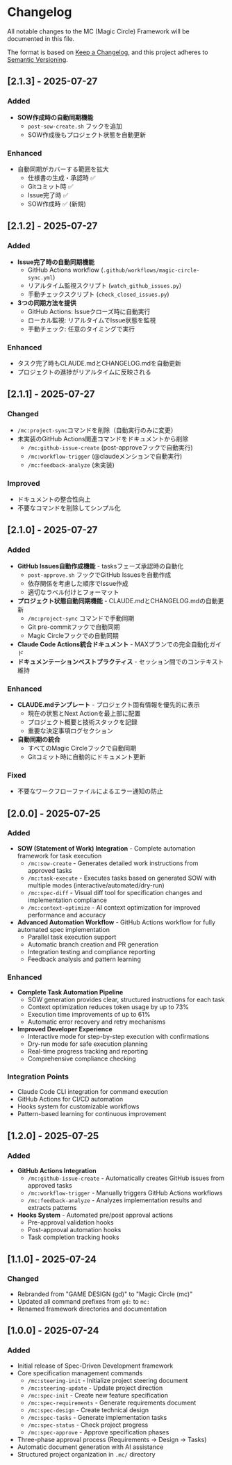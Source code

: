 # Changelog

All notable changes to the MC (Magic Circle) Framework will be documented in this file.

The format is based on [Keep a Changelog](https://keepachangelog.com/en/1.0.0/),
and this project adheres to [Semantic Versioning](https://semver.org/spec/v2.0.0.html).

## [2.1.3] - 2025-07-27

### Added
- **SOW作成時の自動同期機能**
  - `post-sow-create.sh` フックを追加
  - SOW作成後もプロジェクト状態を自動更新

### Enhanced
- 自動同期がカバーする範囲を拡大
  - 仕様書の生成・承認時 ✅
  - Gitコミット時 ✅
  - Issue完了時 ✅
  - SOW作成時 ✅ (新規)

## [2.1.2] - 2025-07-27

### Added
- **Issue完了時の自動同期機能**
  - GitHub Actions workflow (`.github/workflows/magic-circle-sync.yml`)
  - リアルタイム監視スクリプト (`watch_github_issues.py`)
  - 手動チェックスクリプト (`check_closed_issues.py`)
- **3つの同期方法を提供**
  - GitHub Actions: Issueクローズ時に自動実行
  - ローカル監視: リアルタイムでIssue状態を監視
  - 手動チェック: 任意のタイミングで実行

### Enhanced
- タスク完了時もCLAUDE.mdとCHANGELOG.mdを自動更新
- プロジェクトの進捗がリアルタイムに反映される

## [2.1.1] - 2025-07-27

### Changed
- `/mc:project-sync`コマンドを削除（自動実行のみに変更）
- 未実装のGitHub Actions関連コマンドをドキュメントから削除
  - `/mc:github-issue-create` (post-approveフックで自動実行)
  - `/mc:workflow-trigger` (@claudeメンションで自動実行)
  - `/mc:feedback-analyze` (未実装)

### Improved
- ドキュメントの整合性向上
- 不要なコマンドを削除してシンプル化

## [2.1.0] - 2025-07-27

### Added
- **GitHub Issues自動作成機能** - tasksフェーズ承認時の自動化
  - `post-approve.sh` フックでGitHub Issuesを自動作成
  - 依存関係を考慮した順序でIssue作成
  - 適切なラベル付けとフォーマット
- **プロジェクト状態自動同期機能** - CLAUDE.mdとCHANGELOG.mdの自動更新
  - `/mc:project-sync` コマンドで手動同期
  - Git pre-commitフックで自動同期
  - Magic Circleフックでの自動同期
- **Claude Code Actions統合ドキュメント** - MAXプランでの完全自動化ガイド
- **ドキュメンテーションベストプラクティス** - セッション間でのコンテキスト維持

### Enhanced
- **CLAUDE.mdテンプレート** - プロジェクト固有情報を優先的に表示
  - 現在の状態とNext Actionを最上部に配置
  - プロジェクト概要と技術スタックを記録
  - 重要な決定事項ログセクション
- **自動同期の統合**
  - すべてのMagic Circleフックで自動同期
  - Gitコミット時に自動的にドキュメント更新

### Fixed
- 不要なワークフローファイルによるエラー通知の防止

## [2.0.0] - 2025-07-25

### Added
- **SOW (Statement of Work) Integration** - Complete automation framework for task execution
  - `/mc:sow-create` - Generates detailed work instructions from approved tasks
  - `/mc:task-execute` - Executes tasks based on generated SOW with multiple modes (interactive/automated/dry-run)
  - `/mc:spec-diff` - Visual diff tool for specification changes and implementation compliance
  - `/mc:context-optimize` - AI context optimization for improved performance and accuracy
- **Advanced Automation Workflow** - GitHub Actions workflow for fully automated spec implementation
  - Parallel task execution support
  - Automatic branch creation and PR generation
  - Integration testing and compliance reporting
  - Feedback analysis and pattern learning

### Enhanced
- **Complete Task Automation Pipeline**
  - SOW generation provides clear, structured instructions for each task
  - Context optimization reduces token usage by up to 73%
  - Execution time improvements of up to 61%
  - Automatic error recovery and retry mechanisms
- **Improved Developer Experience**
  - Interactive mode for step-by-step execution with confirmations
  - Dry-run mode for safe execution planning
  - Real-time progress tracking and reporting
  - Comprehensive compliance checking

### Integration Points
- Claude Code CLI integration for command execution
- GitHub Actions for CI/CD automation
- Hooks system for customizable workflows
- Pattern-based learning for continuous improvement

## [1.2.0] - 2025-07-25

### Added
- **GitHub Actions Integration**
  - `/mc:github-issue-create` - Automatically creates GitHub issues from approved tasks
  - `/mc:workflow-trigger` - Manually triggers GitHub Actions workflows
  - `/mc:feedback-analyze` - Analyzes implementation results and extracts patterns
- **Hooks System** - Automated pre/post approval actions
  - Pre-approval validation hooks
  - Post-approval automation hooks
  - Task completion tracking hooks

## [1.1.0] - 2025-07-24

### Changed
- Rebranded from "GAME DESIGN (gd)" to "Magic Circle (mc)"
- Updated all command prefixes from `gd:` to `mc:`
- Renamed framework directories and documentation

## [1.0.0] - 2025-07-24

### Added
- Initial release of Spec-Driven Development framework
- Core specification management commands
  - `/mc:steering-init` - Initialize project steering document
  - `/mc:steering-update` - Update project direction
  - `/mc:spec-init` - Create new feature specification
  - `/mc:spec-requirements` - Generate requirements document
  - `/mc:spec-design` - Create technical design
  - `/mc:spec-tasks` - Generate implementation tasks
  - `/mc:spec-status` - Check project progress
  - `/mc:spec-approve` - Approve specification phases
- Three-phase approval process (Requirements → Design → Tasks)
- Automatic document generation with AI assistance
- Structured project organization in `.mc/` directory
